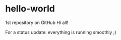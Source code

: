 # hello-world
1st repository on GitHub
Hi all!

For a status update: everything is running smoothly ;)

